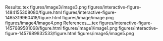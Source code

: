 Results:.tex
figures/image3/image3.png
figures/interactive-figure-1484155308080/figure.html
figures/interactive-figure-1465319960418/figure.html
figures/image/image.png
figures/image4/image4.png
References__.tex
figures/interactive-figure-1457689581068/figure.html
figures/image1/image1.png
figures/interactive-figure-1457689932533/figure.html
figures/image5/image5.png
